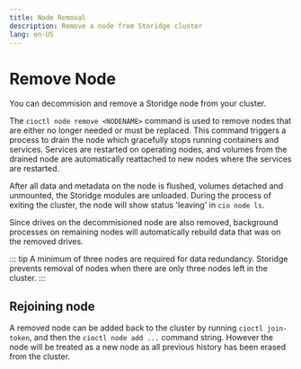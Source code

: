 ```yaml
---
title: Node Removal
description: Remove a node from Storidge cluster  
lang: en-US
---
```


# Remove Node

You can decommision and remove a Storidge node from your cluster.

The `cioctl node remove <NODENAME>` command is used to remove nodes that are either no longer needed or must be replaced. This command triggers a process to drain the node which gracefully stops running containers and services. Services are restarted on operating nodes, and volumes from the drained node are automatically reattached to new nodes where the services are restarted.

After all data and metadata on the node is flushed, volumes detached and unmounted, the Storidge modules are unloaded. During the process of exiting the cluster, the node will show status 'leaving' in `cio node ls`.

Since drives on the decommisioned node are also removed, background processes on remaining nodes will automatically rebuild data that was on the removed drives.

::: tip
A minimum of three nodes are required for data redundancy. Storidge prevents removal of nodes when there are only three nodes left in the cluster.
:::

## Rejoining node

A removed node can be added back to the cluster by running `cioctl join-token`, and then the `cioctl node add ...` command string. However the node will be treated as a new node as all previous history has been erased from the cluster.
